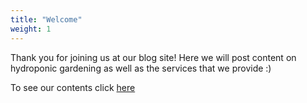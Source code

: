 ```yaml
---
title: "Welcome"
weight: 1
---
```


Thank you for joining us at our blog site! Here we will post content on hydroponic gardening as well as the services that we provide :)

To see our contents click [here](contents) 
